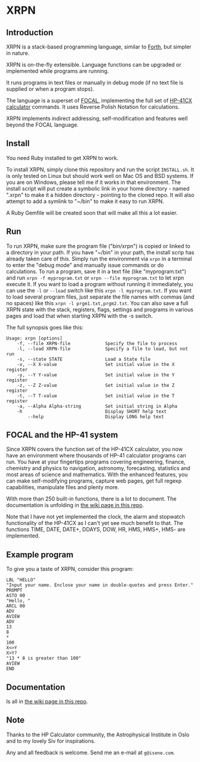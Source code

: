 # XRPN

## Introduction

XRPN is a stack-based programming language, similar to [Forth](https://en.wikipedia.org/wiki/Forth_(programming_language)), but simpler in nature.

XRPN is on-the-fly extensible. Language functions can be upgraded or implemented while programs are running.

It runs programs in text files or manually in debug mode (if no text file is supplied or when a program stops). 

The language is a superset of [FOCAL](https://www.hpmuseum.org/prog/hp41prog.htm), implementing the full set of [HP-41CX calculator](https://www.hpmuseum.org/hp41.htm) commands. It uses Reverse Polish Notation for calculations.

XRPN implements indirect addressing, self-modification and features well beyond the FOCAL language.

## Install

You need Ruby installed to get XRPN to work.

To install XRPN, simply clone this repository and run the script `INSTALL.sh`. It is only tested on Linux but should work well on Mac OS and BSD systems. If you are on Windows, please tell me if it works in that environment. The install script will put create a symbolic link in your home directory - named ".xrpn" to make it a hidden directory - pointing to the cloned repo. It will also attempt to add a symlink to "~/bin" to make it easy to run XRPN.

A Ruby Gemfile will be created soon that will make all this a lot easier.

## Run

To run XRPN, make sure the program file ("bin/xrpn") is copied or linked to a directory in your path. If you have "~/bin" in your path, the install scrip has already taken care of this. Simply run the environment via `xrpn` in a terminal to enter the "debug mode" and manually issue commands or do calculations. To run a program, save it in a text file (like "myprogram.txt") and run `xrpn -f myprogram.txt` or `xrpn --file myprogram.txt` to let xrpn execute it. If you want to load a program without running it immediately, you can use the `-l` or `--load` switch like this `xrpn -l myprogram.txt`. If you want to load several program files, just separate the file names with commas (and no spaces) like this `xrpn -l prgm1.txt,prgm2.txt`. You can also save a full XRPN state with the stack, registers, flags, settings and programs in various pages and load that when starting XRPN with the -s switch.

The full synopsis goes like this:
```
Usage: xrpn [options]
    -f, --file XRPN-file             Specify the file to process
    -l, --load XRPN-file             Specify a file to load, but not run
    -s, --state STATE                Load a State file
    -x, --X X-value                  Set initial value in the X register
    -y, --Y Y-value                  Set initial value in the Y register
    -z, --Z Z-value                  Set initial value in the Z register
    -t, --T T-value                  Set initial value in the T register
    -a, --Alpha Alpha-string         Set initial string in Alpha
    -h                               Display SHORT help text
        --help                       Display LONG help text
```

## FOCAL and the HP-41 system

Since XRPN covers the function set of the HP-41CX calculator, you now have an environment where thousands of HP-41 calculator programs can run. You have at your fingertips programs covering engineering, finance, chemistry and physics to navigation, astronomy, forecasting, statistics and most areas of science and mathematics. With the enhanced features, you can make self-modifying programs, capture web pages, get full regexp capabilities, manipulate files and plenty more.

With more than 250 built-in functions, there is a lot to document. The documentation is unfolding in [the wiki page in this repo](https://github.com/isene/xrpn/wiki/XRPN-Documentation).

Note that I have not yet implemented the clock, the alarm and stopwatch functionality of the HP-41CX as I can't yet see much benefit to that. The functions TIME, DATE, DATE+, DDAYS, DOW, HR, HMS, HMS+, HMS- are implemented.

## Example program

To give you a taste of XRPN, consider this program:

```
LBL "HELLO"
"Input your name. Enclose your name in double-quotes and press Enter."
PROMPT
ASTO 00
"Hello, "
ARCL 00
ADV
AVIEW
ADV
13
8
*
100
X<>Y
X>Y?
"13 * 8 is greater than 100"
AVIEW
END
```

## Documentation

Is all in [the wiki page in this repo](https://github.com/isene/xrpn/wiki/XRPN-Documentation).


## Note

Thanks to the HP Calculator community, the Astrophysical Institute in Oslo and to my lovely Siv for inspirations.

Any and all feedback is welcome. Send me an e-mail at `g@isene.com`.
